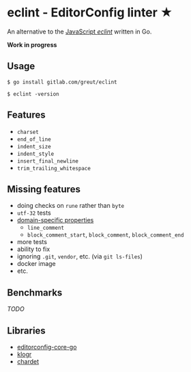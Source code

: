 # eclint - EditorConfig linter ★

An alternative to the [JavaScript _eclint_](https://github.com/jedmao/eclint) written in Go.

**Work in progress**

## Usage

```
$ go install gitlab.com/greut/eclint

$ eclint -version
```

## Features

- `charset`
- `end_of_line`
- `indent_size`
- `indent_style`
- `insert_final_newline`
- `trim_trailing_whitespace`

## Missing features

- doing checks on `rune` rather than `byte`
- `utf-32` tests
- [domain-specific properties](https://github.com/editorconfig/editorconfig/wiki/EditorConfig-Properties#ideas-for-domain-specific-properties)
    - `line_comment`
    - `block_comment_start`, `block_comment`, `block_comment_end`
- more tests
- ability to fix
- ignoring `.git`, `vendor`, etc. (via `git ls-files`)
- docker image
- etc.

## Benchmarks

*TODO*

## Libraries

- [editorconfig-core-go](https://github.com/editorconfig/editorconfig-core-go)
- [klogr](https://github.com/kubernetes/klog/tree/master/klogr)
- [chardet](https://github.com/gogs/chardet)
